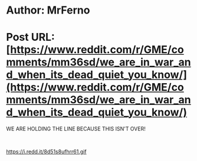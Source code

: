 # Author: MrFerno
# Post URL: [https://www.reddit.com/r/GME/comments/mm36sd/we_are_in_war_and_when_its_dead_quiet_you_know/](https://www.reddit.com/r/GME/comments/mm36sd/we_are_in_war_and_when_its_dead_quiet_you_know/)


WE ARE HOLDING THE LINE BECAUSE THIS ISN'T OVER!

&#x200B;

https://i.redd.it/8d51s8ufhrr61.gif